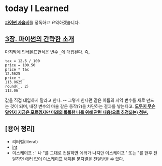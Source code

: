 # today I Learned
[**파이썬 자습서**](https://docs.python.org/ko/3/tutorial/index.html)를 정독하고 요약하겠습니다.


## [**3장. 파이썬의 간략한 소개**](https://docs.python.org/ko/3/tutorial/introduction.html)
마지막에 인쇄된표현식은 변수 ```_```에 대입된다. 즉,
```
tax = 12.5 / 100
price = 100.50
price * tax 
12.5625
price + _
113.0625
round(_, 2)
113.06
```
값을 직접 대입하지 말라고 한다. 
-- 그렇게 한다면 같은 이름의 지역 변수를 새로 만드는 것이 되며, 
내장 변수의 마술 같은 동작(?)을 차단하는 결과를 낳는다고.
[**도무지 무슨말인지 지금은 모르겠지만 미래의 똑똑한 나를 위해 관련 내용(으로 추정되는) 첨부.**](https://nyanye.com/python/2017/01/12/Python-built-in-variables/)



## [**용어 정리**]
- 리터럴(literal)
- [int](https://docs.python.org/ko/3/library/functions.html#int)
- 이스케이프 : ' 나 "를 그대로 전달하면 에러가 나지만 이스케이프 \' 또는 \"를 한후 전달하면 에러 없이 이스케이프 해제된 문자열을 전달받을 수 있다.

